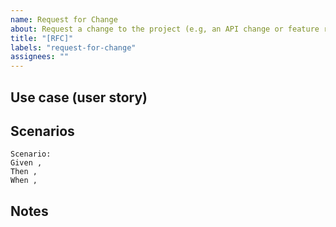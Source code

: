 ```yaml
---
name: Request for Change
about: Request a change to the project (e.g, an API change or feature request)
title: "[RFC]"
labels: "request-for-change"
assignees: ""
---
```


## Use case (user story)

<!--
  Please provide a business/use case for this change.

  E.g:
    As a developer using this project,
    I want the project to allow me to use it as a CLI,
    In order to be able to use it on a CI.
->
```
As a ,
I want to ,
In order to .
```

## Description
<!--
  Please provide a brief description of what you're proposing
-->

## Scenarios

<!--
   Please provide as detailed of scenarios as possible,
   to help the maintainers quickly understand what you're proposing

   E.g:

   Scenario: Use the CLI to update from multiple JSON files
   Given I am using the CLI to update my remote index,
   When I have multiples files to use for my index,
   Then I should be able to provide them all to the CLI,
        and my remote index should include all changes from all files.
-->

```gherkin
Scenario:
Given ,
Then ,
When ,
```

## Notes

<!--
  Provide any other details you would like to provide
-->
